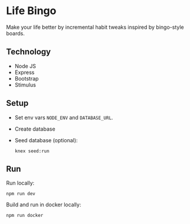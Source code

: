 # Life Bingo

Make your life better by incremental habit tweaks inspired by bingo-style boards.

## Technology

- Node JS
- Express
- Bootstrap
- Stimulus

## Setup

- Set env vars `NODE_ENV` and `DATABASE_URL`.

- Create database

- Seed database (optional):

      knex seed:run

## Run

Run locally:

    npm run dev

Build and run in docker locally:

    npm run docker

